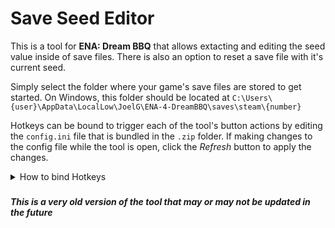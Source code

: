 # Save Seed Editor

This is a tool for **ENA: Dream BBQ** that allows extacting and editing the seed value inside of save files. There is also an option to reset a save file with it's current seed.

Simply select the folder where your game's save files are stored to get started. On Windows, this folder should be located at `C:\Users\{user}\AppData\LocalLow\JoelG\ENA-4-DreamBBQ\saves\steam\{number}`

Hotkeys can be bound to trigger each of the tool's button actions by editing the `config.ini` file that is bundled in the `.zip` folder. If making changes to the config file while the tool is open, click the *Refresh* button to apply the changes.

<details>
<summary>How to bind Hotkeys</summary>

###

The tool makes use of the Python `keyboard` library to bind hotkeys

Valid hotkey names include :

* a - z
* 0 - 9 (top row number keys)
* f1 - f12
* left_shift, right_shift, left_ctrl, right_ctrl, left_alt, right_alt, windows, cmd
* up, down, left, right, home, end, page_up, page_down
* space, enter, backspace, tab, escape, caps_lock, print_screen, insert, delete
* num_1 - num_9, num_plus, num_minus, num_multiply, num_divide, num_lock (numpad keys)

'+' can be placed between key names to create a *key sequence*, which will trigger the associated action when all keys in the sequence are pressed down in any order

Example config :

```
[Hotkeys]
refresh = f1
change_seed = f2
wipe_data = shift+f2 // Key sequence
select_folder = ctrl+shift+f3 // Longer key sequence
```

</details>

###

***This is a very old version of the tool that may or may not be updated in the future***